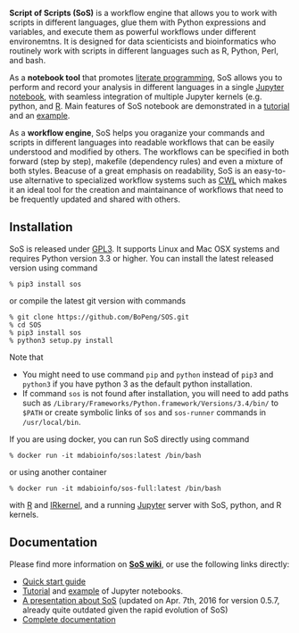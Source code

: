 **Script of Scripts (SoS)** is a workflow engine that allows you to work
with scripts in different languages, glue them with Python expressions and
variables, and execute them as powerful workflows under different environemtns. It is designed for data scienticists and bioinformatics who routinely work with scripts in different languages such as R, Python, Perl, and bash.

As a **notebook tool** that promotes [literate programming](https://en.wikipedia.org/wiki/Literate_programming), SoS allows you to perform and record your analysis in different languages in a single [Jupyter notebook](http://jupyter.org/), with seamless integration of multiple Jupyter kernels (e.g. python, and [R](https://github.com/IRkernel/IRkernel). Main features of SoS notebook are demonstrated in a [tutorial](https://github.com/BoPeng/SOS/blob/master/examples/NotebookTutorial.ipynb) and an [example](https://github.com/BoPeng/SOS/blob/master/examples/example.ipynb).

As a **workflow engine**, SoS helps you oraganize your commands and scripts in different languages into readable workflows that can be easily understood and modified by others. The workflows can be specified in both forward (step by step), makefile (dependency rules) and even a mixture of both styles. Beacuse of a great emphasis on readability, SoS is an easy-to-use alternative to specialized workflow systems such as [CWL](http://common-workflow-language.github.io/draft-3/) which makes it an ideal tool for the creation and maintainance of workflows that need to be frequently updated and shared with others.

## Installation

SoS is released under [GPL3](http://www.gnu.org/licenses/gpl-3.0.en.html). It supports Linux and Mac OSX systems and requires Python version 3.3 or higher. You can install the latest released version using command

```
% pip3 install sos
```

or compile the latest git version with commands

```
% git clone https://github.com/BoPeng/SOS.git
% cd SOS
% pip3 install sos
% python3 setup.py install
```

Note that

* You might need to use command `pip` and `python` instead of `pip3` and `python3` if you have python 3 as the default python installation.
* If command `sos` is not found after installation, you will need to add paths such as
`/Library/Frameworks/Python.framework/Versions/3.4/bin/` to `$PATH` or
create symbolic links of `sos` and `sos-runner` commands in
`/usr/local/bin`.

If you are using docker, you can run SoS directly using command

```
% docker run -it mdabioinfo/sos:latest /bin/bash
```
or using another container 

```
% docker run -it mdabioinfo/sos-full:latest /bin/bash
```
with [R](https://www.r-project.org/) and [IRkernel](https://github.com/IRkernel/IRkernel), and a running [Jupyter](http://jupyter.org/) server with SoS, python, and R kernels.

## Documentation

Please find more information on **[SoS
wiki](https://github.com/BoPeng/SOS/wiki)**, or use the following links
directly:

* [Quick start guide](https://github.com/BoPeng/SOS/wiki/Quick-Start)
* [Tutorial](https://github.com/BoPeng/SOS/blob/master/examples/NotebookTutorial.ipynb) and [example](https://github.com/BoPeng/SOS/blob/master/examples/example.ipynb) of Jupyter notebooks.
* [A presentation about SoS](https://github.com/BoPeng/SOS/wiki/SoS_March2016.pdf) (updated on Apr. 7th, 2016 for version 0.5.7, already quite outdated given the rapid evolution of SoS)
* [Complete documentation](https://github.com/BoPeng/SOS/wiki/Documentation)
